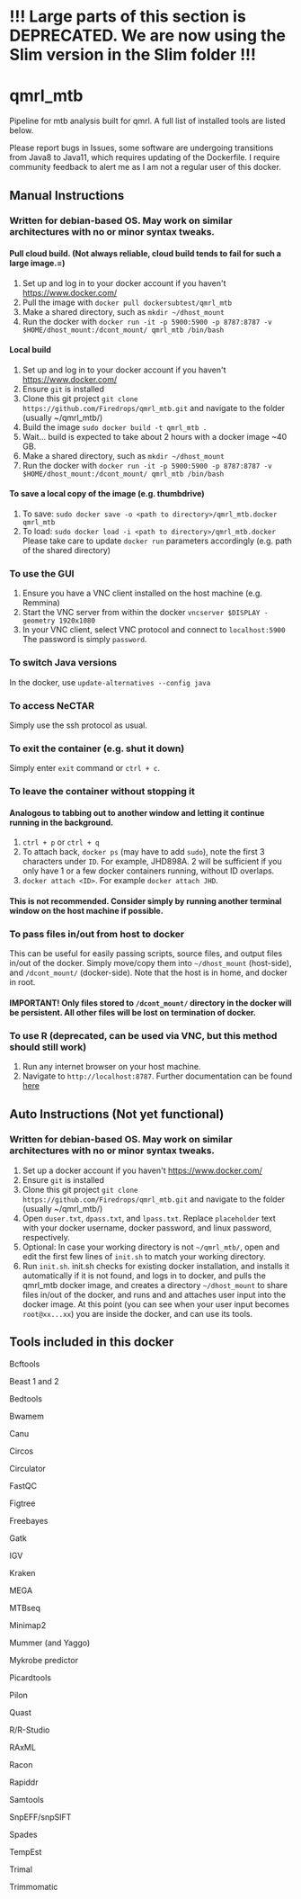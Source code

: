 # !!! Large parts of this section is DEPRECATED. We are now using the Slim version in the Slim folder !!!

# qmrl_mtb
Pipeline for mtb analysis built for qmrl. A full list of installed tools are listed below.

Please report bugs in Issues, some software are undergoing transitions from Java8 to Java11, which requires updating of the Dockerfile. I require community feedback to alert me as I am not a regular user of this docker.

## Manual Instructions
### Written for debian-based OS. May work on similar architectures with no or minor syntax tweaks.
#### Pull cloud build. (Not always reliable, cloud build tends to fail for such a large image.=)
1. Set up and log in to your docker account if you haven't https://www.docker.com/
2. Pull the image with `docker pull dockersubtest/qmrl_mtb`
3. Make a shared directory, such as `mkdir ~/dhost_mount`
4. Run the docker with `docker run -it -p 5900:5900 -p 8787:8787 -v $HOME/dhost_mount:/dcont_mount/ qmrl_mtb /bin/bash`

#### Local build
1. Set up and log in to your docker account if you haven't https://www.docker.com/
2. Ensure `git` is installed
3. Clone this git project `git clone https://github.com/Firedrops/qmrl_mtb.git` and navigate to the folder (usually ~/qmrl_mtb/)
4. Build the image `sudo docker build -t qmrl_mtb .`
5. Wait... build is expected to take about 2 hours with a docker image ~40 GB.
6. Make a shared directory, such as `mkdir ~/dhost_mount`
7. Run the docker with `docker run -it -p 5900:5900 -p 8787:8787 -v $HOME/dhost_mount:/dcont_mount/ qmrl_mtb /bin/bash`

#### To save a local copy of the image (e.g. thumbdrive)
1. To save: `sudo docker save -o <path to directory>/qmrl_mtb.docker qmrl_mtb`
2. To load: `sudo docker load -i <path to directory>/qmrl_mtb.docker`
Please take care to update `docker run` parameters accordingly (e.g. path of the shared directory)

### To use the GUI
1. Ensure you have a VNC client installed on the host machine (e.g. Remmina)
2. Start the VNC server from within the docker `vncserver $DISPLAY -geometry 1920x1080`
3. In your VNC client, select VNC protocol and connect to `localhost:5900` The password is simply `password`.

### To switch Java versions
In the docker, use `update-alternatives --config java`

### To access NeCTAR
Simply use the ssh protocol as usual.

### To exit the container (e.g. shut it down)
Simply enter `exit` command or `ctrl + c`.

### To leave the container without stopping it
#### Analogous to tabbing out to another window and letting it continue running in the background.
1. `ctrl + p` or `ctrl + q`
2. To attach back, `docker ps` (may have to add `sudo`), note the first 3 characters under `ID`. For example, JHD898A. 2 will be sufficient if you only have 1 or a few docker containers running, without ID overlaps.
3. `docker attach <ID>`. For example `docker attach JHD`.
#### This is not recommended. Consider simply by running another terminal window on the host machine if possible.

### To pass files in/out from host to docker
This can be useful for easily passing scripts, source files, and output files in/out of the docker.
Simply move/copy them into `~/dhost_mount` (host-side), and `/dcont_mount/` (docker-side). Note that the host is in home, and docker in root.
#### IMPORTANT! Only files stored to `/dcont_mount/` directory in the docker will be persistent. All other files will be lost on termination of docker.

### To use R (deprecated, can be used via VNC, but this method should still work)
1. Run any internet browser on your host machine.
2. Navigate to `http://localhost:8787`.
Further documentation can be found [here](https://ropenscilabs.github.io/r-docker-tutorial/02-Launching-Docker.html)

## Auto Instructions (Not yet functional)
### Written for debian-based OS. May work on similar architectures with no or minor syntax tweaks.
1. Set up a docker account if you haven't https://www.docker.com/
2. Ensure `git` is installed
3. Clone this git project `git clone https://github.com/Firedrops/qmrl_mtb.git` and navigate to the folder (usually ~/qmrl_mtb/)
4. Open `duser.txt`, `dpass.txt`, and `lpass.txt`. Replace `placeholder` text with your docker username, docker password, and linux password, respectively.
5. Optional: In case your working directory is not `~/qmrl_mtb/`, open and edit the first few lines of `init.sh` to match your working directory.
6. Run `init.sh`.
  init.sh checks for existing docker installation, and installs it automatically if it is not found, and
    logs in to docker, and
      pulls the qmrl_mtb docker image, and
        creates a directory `~/dhost_mount` to share files in/out of the docker, and
          runs and and attaches user input into the docker image.
  At this point (you can see when your user input becomes `root@xx...xx`) you are inside the docker, and can use its tools.

## Tools included in this docker
Bcftools

Beast 1 and 2

Bedtools

Bwamem 

Canu 

Circos

Circulator

FastQC

Figtree

Freebayes

Gatk

IGV

Kraken

MEGA

MTBseq

Minimap2

Mummer (and Yaggo)

Mykrobe predictor

Picardtools

Pilon

Quast

R/R-Studio

RAxML

Racon

Rapiddr

Samtools

SnpEFF/snpSIFT

Spades

TempEst

Trimal

Trimmomatic
